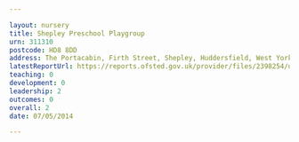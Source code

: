 ```yaml
---

layout: nursery
title: Shepley Preschool Playgroup
urn: 311310
postcode: HD8 8DD
address: The Portacabin, Firth Street, Shepley, Huddersfield, West Yorkshire, HD8 8DD
latestReportUrl: https://reports.ofsted.gov.uk/provider/files/2398254/urn/311310.pdf
teaching: 0
development: 0
leadership: 2
outcomes: 0
overall: 2
date: 07/05/2014

---
```

